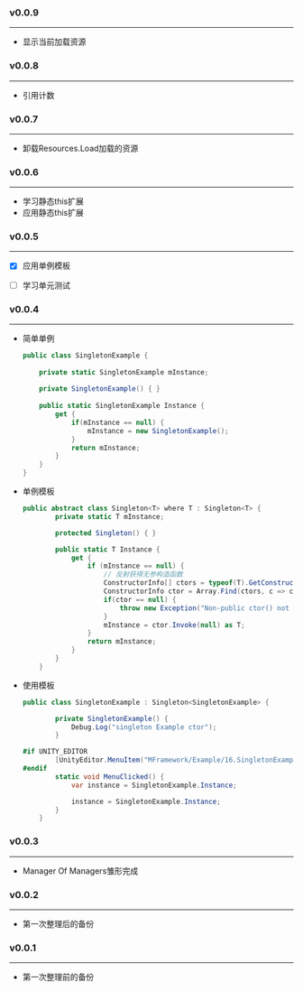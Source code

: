 ### v0.0.9

---

* 显示当前加载资源

### v0.0.8

---

* 引用计数

### v0.0.7

---

* 卸载Resources.Load加载的资源

### v0.0.6

---

* 学习静态this扩展
* 应用静态this扩展

### v0.0.5

---

* [x] 应用单例模板

* [ ] 学习单元测试

### v0.0.4

---

* 简单单例

  ``` csharp
  public class SingletonExample {
      
      private static SingletonExample mInstance;
      
      private SingletonExample() { }
      
      public static SingletonExample Instance {
          get {
              if(mInstance == null) {
                  mInstance = new SingletonExample();
              }
              return mInstance;
          }
      }
  }
  
  ```

* 单例模板

  ```csharp
  public abstract class Singleton<T> where T : Singleton<T> {
          private static T mInstance;
  
          protected Singleton() { }
  
          public static T Instance {
              get {
                  if (mInstance == null) {
                      // 反射获得无参构造函数
                      ConstructorInfo[] ctors = typeof(T).GetConstructors(BindingFlags.Instance | BindingFlags.NonPublic);
                      ConstructorInfo ctor = Array.Find(ctors, c => c.GetParameters().Length == 0);
                      if(ctor == null) {
                          throw new Exception("Non-public ctor() not found!");
                      }
                      mInstance = ctor.Invoke(null) as T;
                  }
                  return mInstance;
              }
          }
      }
  ```

  

* 使用模板

  ```csharp
  public class SingletonExample : Singleton<SingletonExample> {
  
          private SingletonExample() {
              Debug.Log("singleton Example ctor");
          }
  
  #if UNITY_EDITOR
          [UnityEditor.MenuItem("MFramework/Example/16.SingletonExample", false, 16)]
  #endif
          static void MenuClicked() {
              var instance = SingletonExample.Instance;
  
              instance = SingletonExample.Instance;
          }
      }
  ```

  

### v0.0.3

---

* Manager Of Managers雏形完成

### v0.0.2

---

* 第一次整理后的备份

### v0.0.1

---

* 第一次整理前的备份

